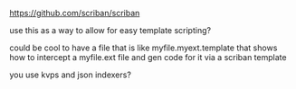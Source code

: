 https://github.com/scriban/scriban

use this as a way to allow for easy template scripting?

could be cool to have a file that is like myfile.myext.template that shows how to intercept a myfile.ext file and gen code for it via a scriban template

you use kvps and json indexers?